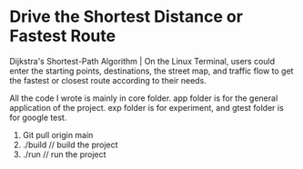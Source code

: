 # Drive the Shortest Distance or Fastest Route
Dijkstra's Shortest-Path Algorithm | On the Linux Terminal, users could enter the starting points, destinations, the street map, and traffic flow to get the fastest or closest route according to their needs.

All the code I wrote is mainly in core folder. app folder is for the general application of the project. exp folder is for experiment, and gtest folder is for google test.

1. Git pull origin main
2. ./build  // build the project
3. ./run  // run the project
